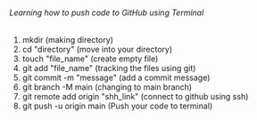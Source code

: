 ###### Learning how to push code to GitHub using Terminal

1. mkdir (making directory) 
2. cd "directory" (move into your directory) 
3. touch "file_name" (create empty file)
4. git add "file_name" (tracking the files using git)
5. git commit -m "message" (add a commit message)
6. git branch -M main (changing to main branch)
7. git remote add origin "shh_link" (connect to github using ssh)
8. git push -u origin main (Push your code to terminal)

